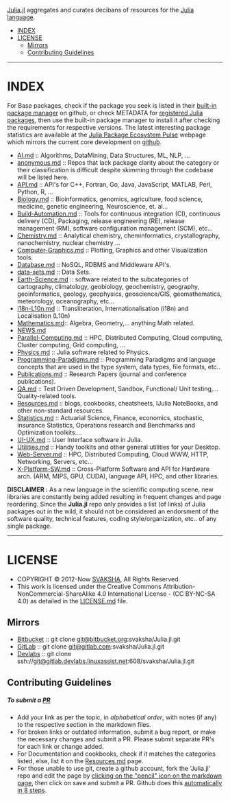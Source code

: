 [Julia.jl](http://svaksha.github.io/Julia.jl) aggregates and curates decibans of resources for the [Julia language](https://github.com/JuliaLang).

- [INDEX](#index)
- [LICENSE](#license)
   - [Mirrors](#mirrors)
   - [Contributing Guidelines](#contributing-guidelines)

----

# INDEX
For Base packages, check if the package you seek is listed in their [built-in package manager](https://github.com/JuliaLang/METADATA.jl) on github, or check METADATA for [registered Julia packages](http://pkg.julialang.org/), then use the built-in package manager to install it after checking the requirements for respective versions. The latest interesting package statistics are available at the [Julia Package Ecosystem Pulse](http://pkg.julialang.org/pulse.html) webpage which mirrors the current core development on [github](https://github.com/JuliaLang/julia/pulse).

- [AI.md](https://github.com/svaksha/Julia.jl/blob/master/AI.md) :: Algorithms, DataMining, Data Structures, ML, NLP, ...
- [anonymous.md](https://github.com/svaksha/Julia.jl/blob/master/anonymous.md) :: Repos that lack package clarity about the category or their classification is difficult despite skimming through the codebase will be listed here.
- [API.md](https://github.com/svaksha/Julia.jl/blob/master/API.md) :: API's for C++, Fortran, Go, Java, JavaScript, MATLAB, Perl, Python, R, ...
- [Biology.md](https://github.com/svaksha/Julia.jl/blob/master/Biology.md) :: Bioinformatics, genomics, agriculture, food science, medicine, genetic engineering, Neuroscience, et. al...
- [Build-Automation.md](https://github.com/svaksha/Julia.jl/blob/master/Build-Automation.md) :: Tools for continuous integration (CI),  continuous delivery (CD), Packaging, release engineering (RE), release management (RM), software configuration management (SCM), etc...
- [Chemistry.md](https://github.com/svaksha/Julia.jl/blob/master/Chemistry.md) :: Analytical chemistry, cheminformatics, crystallography, nanochemistry, nuclear chemistry ...
- [Computer-Graphics.md](https://github.com/svaksha/Julia.jl/blob/master/Computer-Graphics.md) :: Plotting, Graphics and other Visualization tools.
- [Database.md](https://github.com/svaksha/Julia.jl/blob/master/Database.md) :: NoSQL, RDBMS and Middleware API's.
- [data-sets.md](https://github.com/svaksha/Julia.jl/blob/master/data-sets.md) :: Data Sets.
- [Earth-Science.md](https://github.com/svaksha/Julia.jl/blob/master/Earth-Science.md) :: software related to the subcategories of cartography, climatology, geobiology, geochemistry, geography, geoinformatics, geology‎, geophysics‎, geoscience/GIS, geomathematics, meteorology, oceanography, etc...
- [i18n-L10n.md](https://github.com/svaksha/Julia.jl/blob/master/i18n-L10n.md) :: Transliteration, Internationalisation (i18n) and Localisation (L10n)
- [Mathematics.md](https://github.com/svaksha/Julia.jl/blob/master/Mathematics.md):: Algebra, Geometry,... anything Math related.
- [NEWS.md](https://github.com/svaksha/Julia.jl/blob/master/NEWS.md)
- [Parallel-Computing.md](https://github.com/svaksha/Julia.jl/blob/master/Parallel-Computing.md) :: HPC, Distributed Computing, Cloud computing, Cluster computing, Grid computing, ...
- [Physics.md](https://github.com/svaksha/Julia.jl/blob/master/Physics.md) :: Julia software related to Physics.
- [Programming-Paradigms.md](https://github.com/svaksha/Julia.jl/blob/master/Programming-Paradigms.md) :: Programming Paradigms and language concepts that are used in the type system, data types, file formats, etc..
- [Publications.md](https://github.com/svaksha/Julia.jl/blob/master/Publications.md) :: Research Papers (journal and conference publications).
- [QA.md](https://github.com/svaksha/Julia.jl/blob/master/QA.md) :: Test Driven Development, Sandbox, Functional/ Unit testing,... Quality-related tools.
- [Resources.md](https://github.com/svaksha/Julia.jl/blob/master/Resources.md) :: blogs, cookbooks, cheatsheets, IJulia NoteBooks, and other non-standard resources.
- [Statistics.md](https://github.com/svaksha/Julia.jl/blob/master/Statistics.md) :: Actuarial Science, Finance, economics, stochastic, insurance Statistics, Operations research and Benchmarks and Optimization toolkits....
- [UI-UX.md](https://github.com/svaksha/Julia.jl/blob/master/UI-UX.md) :: User Interface software in Julia.
- [Utilities.md](https://github.com/svaksha/Julia.jl/blob/master/Utilities.md) :: Handy toolkits and other general utilities for your Desktop.
- [Web-Server.md](https://github.com/svaksha/Julia.jl/blob/master/Web-Server.md) :: HPC, Distributed Computing, Cloud WWW, HTTP, Networking, Servers, etc... 
- [X-Platform-SW.md](https://github.com/svaksha/Julia.jl/blob/master/X-Platform-SW.md) :: Cross-Platform Software and API for Hardware arch. (ARM, MIPS, GPU, CUDA), language API, HPC, and other libraries.

**DISCLAIMER :** As a new language in the scientific computing scene, new libraries are constantly being added resulting in frequent changes and page reordering. Since the **Julia.jl** repo only provides a list (of links) of Julia packages out in the wild, it should not be considered an endorsment of the software quality, technical features, coding style/organization, etc.. of any single package. 

----

# LICENSE 
- COPYRIGHT © 2012-Now [SVAKSHA](http://svaksha.com/pages/Bio), All Rights Reserved. 
- This work is licensed under the Creative Commons Attribution-NonCommercial-ShareAlike 4.0 International License - (CC BY-NC-SA 4.0) as detailed in the [LICENSE.md](https://github.com/svaksha/Julia.jl/blob/master/LICENSE.md) file.

## Mirrors
- [Bitbucket](https://bitbucket.org/svaksha/Julia.jl) :: git clone git@bitbucket.org:svaksha/Julia.jl.git
- [GitLab](https://gitlab.com/svaksha/Julia.jl) :: git clone git@gitlab.com:svaksha/Julia.jl.git 
- [Devlabs](https://gitlab.devlabs.linuxassist.net/svaksha/Julia.jl) :: git clone ssh://git@gitlab.devlabs.linuxassist.net:608/svaksha/Julia.jl.git

## Contributing Guidelines
##### To submit a [PR](https://github.com/svaksha/Julia.jl/pulls)
- Add your link as per the topic, in _alphabetical order_, with notes (if any) to the respective section in the markdown files.
- For broken links or outdated information, submit a bug report, or make the necessary changes and submit a PR. Please submit separate PR's for each link or change added.
- For Documentation and cookbooks, check if it matches the categories listed, else, list it on the [Resources.md](https://github.com/svaksha/Julia.jl/blob/master/Resources.md) page.
- For those unable to use git, create a github account, fork the 'Julia.jl' repo and edit the page by [clicking on the "pencil" icon on the markdown page](https://help.github.com/articles/editing-files-in-your-repository), then click on save and submit a PR. Github does this [automatically in 8 steps](https://help.github.com/articles/editing-files-in-another-user-s-repository).

